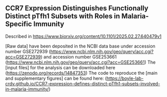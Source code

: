 ## CCR7 Expression Distinguishes Functionally Distinct pTfh1 Subsets with Roles in Malaria-Specific Immunity

Described in https://www.biorxiv.org/content/10.1101/2025.02.27.640479v1 

[Raw data] have been deposited in the NCBI data base under accession number GSE272939 (https://www.ncbi.nlm.nih.gov/geo/query/acc.cgi?acc=GSE272939) and accession number GSE253661 (https://www.ncbi.nlm.nih.gov/geo/query/acc.cgi?acc=GSE253661)
The [input files] for the analysis can be downloaded here (https://zenodo.org/records/14847353) 
The code to reproduce the [main and supplementary figures] can be found here: (https://boyle-lab-crdv.github.io/CCR7-expression-defines-distinct-pTfh1-subsets-involved-in-malaria-immunity/)

